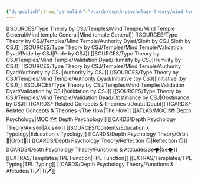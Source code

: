 ```yaml
---
{"dg-publish":true,"permalink":"/cards/depth-psychology-theory/mind-temple/","created":"2022-12-27T19:59:02.340+01:00","updated":"2023-04-26T14:18:37.580+02:00"}
---
```



[[SOURCES/Type Theory by CSJ/Temples/Mind Temple/Mind Temple General/Mind temple General\|Mind temple General]]
[[SOURCES/Type Theory by CSJ/Temples/Mind Temple/Authority Dyad/Sloth by CSJ\|Sloth by CSJ]]
[[SOURCES/Type Theory by CSJ/Temples/Mind Temple/Validation Dyad/Pride by CSJ\|Pride by CSJ]]
[[SOURCES/Type Theory by CSJ/Temples/Mind Temple/Validation Dyad/Humility by CSJ\|Humility by CSJ]]
[[SOURCES/Type Theory by CSJ/Temples/Mind Temple/Authority Dyad/Authority by CSJ\|Authority by CSJ]]
[[SOURCES/Type Theory by CSJ/Temples/Mind Temple/Authority Dyad/Initiative (by CSJ)\|Initiative (by CSJ)]]
[[SOURCES/Type Theory by CSJ/Temples/Mind Temple/Validation Dyad/Validation by CSJ\|Validation by CSJ]]
[[SOURCES/Type Theory by CSJ/Temples/Mind Temple/Validation Dyad/Obstinance by CSJ\|Obstinance by CSJ]]
[[CARDS/· Related Concepts & Theories ·/Doubt\|Doubt]]
[[CARDS/· Related Concepts & Theories ·/The How\|The How]]
[[ATLAS/MOC 🗺️ Depth Psychology\|MOC 🗺️ Depth Psychology]]
[[CARDS/Depth Psychology Theory/Axis↔️\|Axis↔️]] 
[[SOURCES/Contents/Education x Typology\|Education x Typology]]
[[CARDS/Depth Psychology Theory/Orbit💫\|Orbit💫]]
[[CARDS/Depth Psychology Theory/Reflection 🪞\|Reflection 🪞]]
[[CARDS/Depth Psychology Theory/Functions & Attitudes/Se🌪️\|Se🌪️]]
[[EXTRAS/Templates/TPL Function\|TPL Function]]
[[EXTRAS/Templates/TPL Typing\|TPL Typing]]
[[CARDS/Depth Psychology Theory/Functions & Attitudes/Ti🗡️\|Ti🗡️]]

